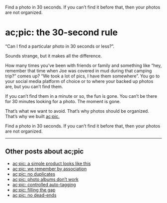 Find a photo in 30 seconds. If you can’t find it before that, then your photos are not organized.
# ac;pic: the 30-second rule

“Can I find a particular photo in 30 seconds or less?”. 

Sounds strange, but it makes all the difference. 

How many times you’ve been with friends or family and something like “hey, remember that time when Joe was covered in mud during that camping trip?” comes up? “We took a lot of pics, I have them somewhere”. You go to your social media platform of choice or to where your backed up photos are, but you can’t find them. 

If you can’t find them in a minute or so, the fun is gone. You can’t be there for 30 minutes looking for a photo. The moment is gone. 

That’s what we want to avoid. That’s why photos should be organized. That’s why we built <a href="https://altocode.nl/pic/" target="_blank">ac;pic.</a>

Find a photo in 30 seconds. If you can’t find it before that, then your photos are not organized.

---

## Other posts about ac;pic
- <a href="https://altocode.nl/blog/a-simple-product-looks-like-this" target="_blank">ac;pic: a simple product looks like this</a>
- <a href="https://altocode.nl/blog/we-remember-by-association" target="_blank">ac;pic: we remember by association</a> 
- <a href="https://altocode.nl/blog/no-duplicates" target="_blank">ac;pic: no duplicates</a>
- <a href="https://altocode.nl/blog/photo-albums-dont-work" target="_blank">ac;pic: photo albums don’t work</a>
- <a href="https://altocode.nl/blog/controlled-auto-tagging" target="_blank">ac;pic: controlled auto-tagging</a>
- <a href="https://altocode.nl/blog/filling-the-gap" target="_blank">ac;pic: filling the gap</a>
- <a href="https://altocode.nl/blog/no-dead-ends" target="_blank">ac;pic: no dead-ends</a>  
